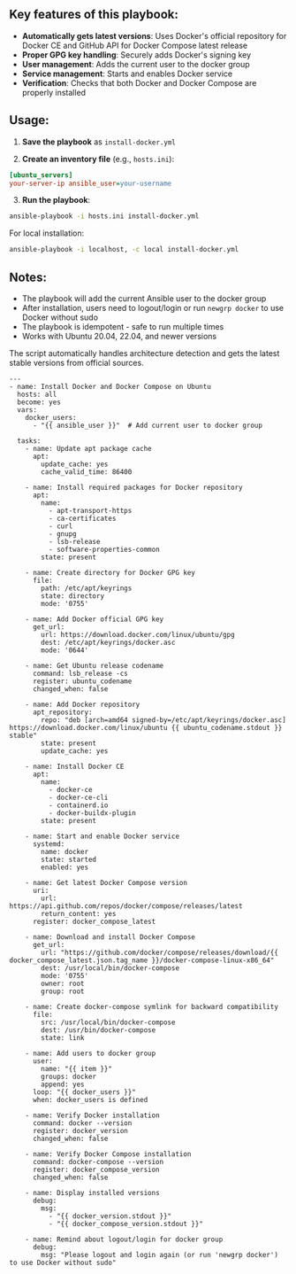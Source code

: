 ## Key features of this playbook:

- **Automatically gets latest versions**: Uses Docker's official repository for Docker CE and GitHub API for Docker Compose latest release
- **Proper GPG key handling**: Securely adds Docker's signing key
- **User management**: Adds the current user to the docker group
- **Service management**: Starts and enables Docker service
- **Verification**: Checks that both Docker and Docker Compose are properly installed

## Usage:

1. **Save the playbook** as `install-docker.yml`

2. **Create an inventory file** (e.g., `hosts.ini`):
```ini
[ubuntu_servers]
your-server-ip ansible_user=your-username
```

3. **Run the playbook**:
```bash
ansible-playbook -i hosts.ini install-docker.yml
```

For local installation:
```bash
ansible-playbook -i localhost, -c local install-docker.yml
```

## Notes:

- The playbook will add the current Ansible user to the docker group
- After installation, users need to logout/login or run `newgrp docker` to use Docker without sudo
- The playbook is idempotent - safe to run multiple times
- Works with Ubuntu 20.04, 22.04, and newer versions

The script automatically handles architecture detection and gets the latest stable versions from official sources.

```
---
- name: Install Docker and Docker Compose on Ubuntu
  hosts: all
  become: yes
  vars:
    docker_users:
      - "{{ ansible_user }}"  # Add current user to docker group
    
  tasks:
    - name: Update apt package cache
      apt:
        update_cache: yes
        cache_valid_time: 86400

    - name: Install required packages for Docker repository
      apt:
        name:
          - apt-transport-https
          - ca-certificates
          - curl
          - gnupg
          - lsb-release
          - software-properties-common
        state: present

    - name: Create directory for Docker GPG key
      file:
        path: /etc/apt/keyrings
        state: directory
        mode: '0755'

    - name: Add Docker official GPG key
      get_url:
        url: https://download.docker.com/linux/ubuntu/gpg
        dest: /etc/apt/keyrings/docker.asc
        mode: '0644'

    - name: Get Ubuntu release codename
      command: lsb_release -cs
      register: ubuntu_codename
      changed_when: false

    - name: Add Docker repository
      apt_repository:
        repo: "deb [arch=amd64 signed-by=/etc/apt/keyrings/docker.asc] https://download.docker.com/linux/ubuntu {{ ubuntu_codename.stdout }} stable"
        state: present
        update_cache: yes

    - name: Install Docker CE
      apt:
        name:
          - docker-ce
          - docker-ce-cli
          - containerd.io
          - docker-buildx-plugin
        state: present

    - name: Start and enable Docker service
      systemd:
        name: docker
        state: started
        enabled: yes

    - name: Get latest Docker Compose version
      uri:
        url: https://api.github.com/repos/docker/compose/releases/latest
        return_content: yes
      register: docker_compose_latest

    - name: Download and install Docker Compose
      get_url:
        url: "https://github.com/docker/compose/releases/download/{{ docker_compose_latest.json.tag_name }}/docker-compose-linux-x86_64"
        dest: /usr/local/bin/docker-compose
        mode: '0755'
        owner: root
        group: root

    - name: Create docker-compose symlink for backward compatibility
      file:
        src: /usr/local/bin/docker-compose
        dest: /usr/bin/docker-compose
        state: link

    - name: Add users to docker group
      user:
        name: "{{ item }}"
        groups: docker
        append: yes
      loop: "{{ docker_users }}"
      when: docker_users is defined

    - name: Verify Docker installation
      command: docker --version
      register: docker_version
      changed_when: false

    - name: Verify Docker Compose installation
      command: docker-compose --version
      register: docker_compose_version
      changed_when: false

    - name: Display installed versions
      debug:
        msg:
          - "{{ docker_version.stdout }}"
          - "{{ docker_compose_version.stdout }}"

    - name: Remind about logout/login for docker group
      debug:
        msg: "Please logout and login again (or run 'newgrp docker') to use Docker without sudo"
```
